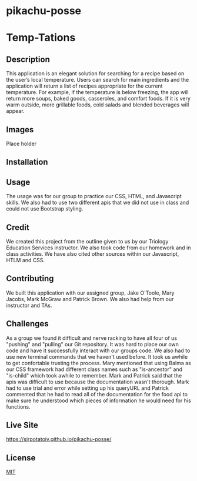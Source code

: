 # pikachu-posse

# Temp-Tations

## Description 
This application is an elegant solution for searching for a recipe based on the user’s local temperature. Users can search for main ingredients and the application will return a list of recipes appropriate for the current temperature. For example, if the temperature is below freezing, the app will return more soups, baked goods, casseroles, and comfort foods. If it is very warm outside, more grillable foods, cold salads and blended beverages will appear. 

## Images

Place holder

## Installation 


## Usage
The usage was for our group to practice our CSS, HTML, and Javascript skills. We also had to use two different apis that we did not use in class and could not use Bootstrap styling. 

## Credit
We created this project from the outline given to us by our Triology Education Services instructor. We also took code from our homework and in class activities. We have also cited other sources within our Javascript, HTLM and CSS.  

## Contributing 
We built this application with our assigned group, Jake O'Toole, Mary Jacobs, Mark McGraw and Patrick Brown. We also had help from our instructor and TAs.

## Challenges
As a group we found it difficult and nerve racking to have all four of us "pushing" and "pulling" our Git repository. It was hard to place our own code and have it successfully interact with our groups code. We also had to use new terminal commands that we haven't used before. It took us awhile to get confortable trusting the process. Mary mentioned that using Balma as our CSS framework had different class names such as "is-ancestor" and "is-child" which took awhile to remember. Mark and Patrick said that the apis was difficult to use because the documentation wasn't thorough.  Mark had to use trial and error while setting up his queryURL and Patrick commented that he had to read all of the documentation for the food api to make sure he understood which pieces of information he would need for his functions. 

## Live Site
https://sirpotatoiv.github.io/pikachu-posse/

## License
[MIT](https://choosealicense.com/licenses/mit/)
